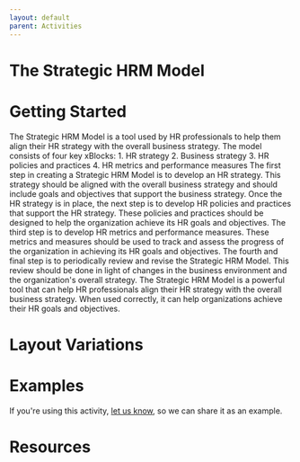 ```yaml
---
layout: default
parent: Activities
---
```


# The Strategic HRM Model

# Getting Started

The Strategic HRM Model is a tool used by HR professionals to help them align their HR strategy with the overall business strategy. The model consists of four key xBlocks: 1. HR strategy 2. Business strategy 3. HR policies and practices 4. HR metrics and performance measures The first step in creating a Strategic HRM Model is to develop an HR strategy. This strategy should be aligned with the overall business strategy and should include goals and objectives that support the business strategy. Once the HR strategy is in place, the next step is to develop HR policies and practices that support the HR strategy. These policies and practices should be designed to help the organization achieve its HR goals and objectives. The third step is to develop HR metrics and performance measures. These metrics and measures should be used to track and assess the progress of the organization in achieving its HR goals and objectives. The fourth and final step is to periodically review and revise the Strategic HRM Model. This review should be done in light of changes in the business environment and the organization's overall strategy. The Strategic HRM Model is a powerful tool that can help HR professionals align their HR strategy with the overall business strategy. When used correctly, it can help organizations achieve their HR goals and objectives.

# Layout Variations
# Examples
If you're using this activity, [let us know](https://github.com/Standards-and-Practices/structured-rapid-development/issues/new?assignees=&labels=documentation&template=example-submission.md&title=Example+of+%5Byour+pattern+here%5D), so we can share it as an example.
# Resources